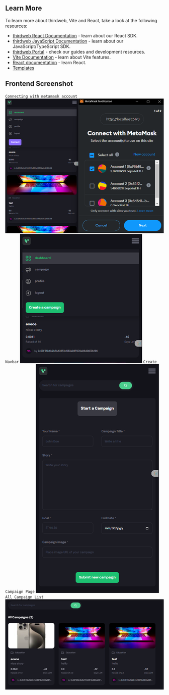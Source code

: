 ## Learn More

To learn more about thirdweb, Vite and React, take a look at the following resources:

- [thirdweb React Documentation](https://docs.thirdweb.com/react) - learn about our React SDK.
- [thirdweb JavaScript Documentation](https://docs.thirdweb.com/react) - learn about our JavaScript/TypeScript SDK.
- [thirdweb Portal](https://docs.thirdweb.com/react) - check our guides and development resources.
- [Vite Documentation](https://vitejs.dev/guide/) - learn about Vite features.
- [React documentation](https://reactjs.org/) - learn React.
- [Templates](https://thirdweb.com/templates)

## Frontend Screenshot
`Connecting with metamask account`
![1](https://github.com/Zayed-Rahat/crowdfundingWeb3/blob/main/clientweb3/public/images/connect_with_metamask.png)
`Navbar`
![2](https://github.com/Zayed-Rahat/crowdfundingWeb3/blob/main/clientweb3/public/images/navbar.png)
`Create Campaign Page`
![3](https://github.com/Zayed-Rahat/crowdfundingWeb3/blob/main/clientweb3/public/images/create_campaign_form.png)
`All Campaign List`
![4](https://github.com/Zayed-Rahat/crowdfundingWeb3/blob/main/clientweb3/public/images/campaign_list.png)


